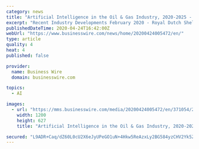 ```yaml
---
category: news
title: "Artificial Intelligence in the Oil & Gas Industry, 2020-2025 - Upstream Operations to Witness Significant Growth - ResearchAndMarkets.com"
excerpt: "Recent Industry Developments February 2020 - Royal Dutch Shell PLC has been expanding an online program that teaches its employees artificial intelligence skills, part of an effort to cut costs, improve business processes, and generate revenue. Artificial intelligence enables the company to process the vast quantity of data across the ..."
publishedDateTime: 2020-04-24T16:42:00Z
webUrl: "https://www.businesswire.com/news/home/20200424005472/en/"
type: article
quality: 4
heat: 4
published: false

provider:
  name: Business Wire
  domain: businesswire.com

topics:
  - AI

images:
  - url: "https://mms.businesswire.com/media/20200424005472/en/371054/23/ResearchAndMarkets_800px.jpg"
    width: 1200
    height: 627
    title: "Artificial Intelligence in the Oil & Gas Industry, 2020-2025 - Upstream Operations to Witness Significant Growth - ResearchAndMarkets.com"

secured: "L9ADR+Caq/dZ60L0cU2X6eJyUPeGO1uN+4Hkw5ReAzxLy2BG584yzCHV2Yk5ZDoJSYrkZNOH42PmQFcslJUn4wqGkjh2NtfHI0wrZW6xdgsNv/mBL+a3/neX5s6GN6J3bJHp2Pd+rshGdTjZqiDWbDlQiEkDYlZqlk115jpPAibyLpB9nQgr5RX/r3D/3CTKRKMDou17eomNMD66XYTbSGCn6u0pOZXano7p76wun09XoezCAaNuJHHtuAjQeh95BUApai1oZGY9DX9aFS8H5/kxxltR1tsSemb+a6JbINnQ0ksOpFe6ScHW3iqGq6nO;DHSEl7UccujQgC1gco455Q=="
---
```



